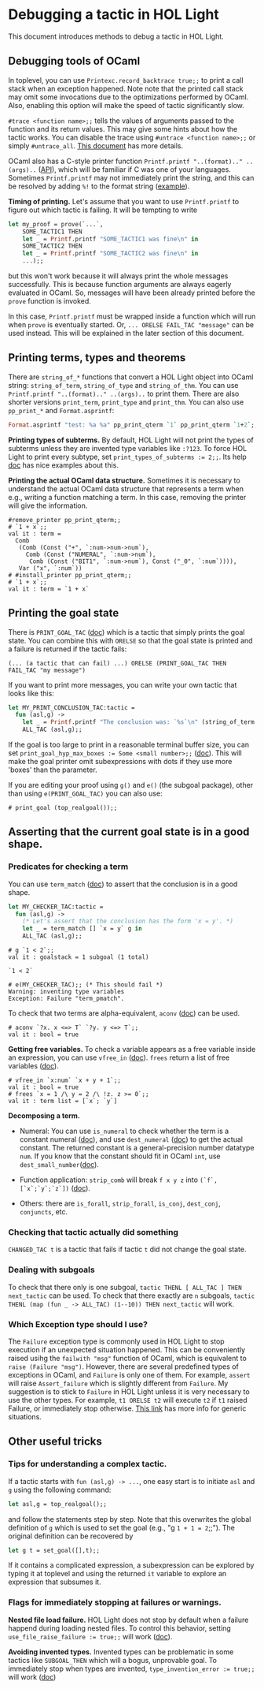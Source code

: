 # Debugging a tactic in HOL Light

This document introduces methods to debug a tactic in HOL Light.

## Debugging tools of OCaml

In toplevel, you can use `Printexc.record_backtrace true;;` to print a call stack
when an exception happened.
Note note that the printed call stack may omit
some invocations due to the optimizations performed by OCaml.
Also, enabling this option will make the speed of tactic significantly slow.

`#trace <function name>;;` tells the values of arguments passed to the function
and its return values.
This may give some hints about how the tactic works.
You can disable the trace using `#untrace <function name>;;` or simply `#untrace_all`.
[This document](https://ocaml.org/docs/debugging#tracing-functions-calls-in-the-toplevel)
has more details.

OCaml also has a C-style printer function `Printf.printf "..(format).." ..(args)..`
([API](https://ocaml.org/manual/5.2/api/Printf.html)), which will be familiar if
C was one of your languages.
Sometimes `Printf.printf` may not immediately print the string, and this can be
resolved by adding `%!` to the format string
([example](https://discuss.ocaml.org/t/when-does-printf-printf-flush/12057)).

<b>Timing of printing.</b>
Let's assume that you want to use `Printf.printf` to figure out which tactic is failing.
It will be tempting to write
```ocaml
let my_proof = prove(`...`,
	SOME_TACTIC1 THEN
	let _ = Printf.printf "SOME_TACTIC1 was fine\n" in
	SOME_TACTIC2 THEN
	let _ = Printf.printf "SOME_TACTIC2 was fine\n" in
	...);;
```
but this won't work because it will always print the whole messages successfully.
This is because function arguments are always eagerly evaluated in OCaml.
So, messages will have been already printed before the `prove` function is invoked.

In this case, `Printf.printf` must be wrapped inside a function which will run when `prove`
is eventually started.
Or, `... ORELSE FAIL_TAC "message"` can be used instead.
This will be explained in the later section of this document.


## Printing terms, types and theorems

There are `string_of_*` functions that convert a HOL Light object into OCaml string:
`string_of_term`, `string_of_type` and `string_of_thm`.
You can use `Printf.printf "..(format).." ..(args)..` to print them.
There are also shorter versions `print_term`, `print_type` and `print_thm`.
You can also use `pp_print_*` and `Format.asprintf`:

```ocaml
Format.asprintf "test: %a %a" pp_print_qterm `1` pp_print_qterm `1+2`;;
```

<b>Printing types of subterms.</b>
By default, HOL Light will not print the types of subterms unless they are invented type
variables like `:?123`.
To force HOL Light to print every subtype, set `print_types_of_subterms := 2;;`.
Its help [doc](https://hol-light.github.io/references/HTML/print_types_of_subterms.html) has nice examples
about this.

<b>Printing the actual OCaml data structure.</b>
Sometimes it is necessary to understand the actual OCaml data structure that represents
a term when e.g., writing a function matching a term.
In this case, removing the printer will give the information.
```
#remove_printer pp_print_qterm;;
# `1 + x`;;
val it : term =
  Comb
   (Comb (Const ("+", `:num->num->num`),
     Comb (Const ("NUMERAL", `:num->num`),
      Comb (Const ("BIT1", `:num->num`), Const ("_0", `:num`)))),
   Var ("x", `:num`))
# #install_printer pp_print_qterm;;
# `1 + x`;;
val it : term = `1 + x`
```

## Printing the goal state

There is `PRINT_GOAL_TAC` ([doc](https://hol-light.github.io/references/HTML/PRINT_GOAL_TAC.html))
which is a tactic that simply prints the goal state.
You can combine this with `ORELSE` so that the goal state is printed and a failure is returned
if the tactic fails:

```
(... (a tactic that can fail) ...) ORELSE (PRINT_GOAL_TAC THEN FAIL_TAC "my message")
```

If you want to print more messages, you can write your own tactic that looks like this:

```ocaml
let MY_PRINT_CONCLUSION_TAC:tactic =
  fun (asl,g) ->
    let _ = Printf.printf "The conclusion was: `%s`\n" (string_of_term g) in
    ALL_TAC (asl,g);;
```

If the goal is too large to print in a reasonable terminal buffer size,
you can set `print_goal_hyp_max_boxes := Some <small number>;;`
([doc](https://hol-light.github.io/references/HTML/print_goal_hyp_max_boxes.html)).
This will make the goal printer omit subexpressions with dots if they use more
'boxes' than the parameter.

If you are editing your proof using `g()` and `e()` (the subgoal package),
other than using `e(PRINT_GOAL_TAC)` you can also use:
```
# print_goal (top_realgoal());;
```

## Asserting that the current goal state is in a good shape.

### Predicates for checking a term
You can use `term_match` ([doc](https://hol-light.github.io/references/HTML/term_match.html)) to
assert that the conclusion is in a good shape.

```ocaml
let MY_CHECKER_TAC:tactic =
  fun (asl,g) ->
    (* Let's assert that the conclusion has the form 'x = y'. *)
    let _ = term_match [] `x = y` g in
    ALL_TAC (asl,g);;
```

```
# g `1 < 2`;;
val it : goalstack = 1 subgoal (1 total)

`1 < 2`

# e(MY_CHECKER_TAC);; (* This should fail *)
Warning: inventing type variables
Exception: Failure "term_pmatch".
```

To check that two terms are alpha-equivalent, `aconv` ([doc](https://hol-light.github.io/references/HTML/aconv.html))
can be used.
```
# aconv `?x. x <=> T` `?y. y <=> T`;;
val it : bool = true
```

<b>Getting free variables.</b>
To check a variable appears as a free variable inside an expression,
you can use `vfree_in` ([doc](https://hol-light.github.io/references/HTML/vfree_in.html)).
`frees` return a list of free variables ([doc](https://hol-light.github.io/references/HTML/frees.html)).

```
# vfree_in `x:num` `x + y + 1`;;
val it : bool = true
# frees `x = 1 /\ y = 2 /\ !z. z >= 0`;;
val it : term list = [`x`; `y`]
```

<b>Decomposing a term.</b>

- Numeral: You can use `is_numeral` to check whether the term is a constant numeral
([doc](https://hol-light.github.io/references/HTML/is_numeral.html)),
and use `dest_numeral` ([doc](https://hol-light.github.io/references/HTML/dest_numeral.html))
to get the actual constant.
The returned constant is a general-precision number datatype `num`.
If you know that the constant should fit in OCaml `int`,
use `dest_small_number`([doc](https://hol-light.github.io/references/HTML/dest_small_numeral.html`)).

- Function application: `strip_comb` will break `f x y z` into ``(`f`,[`x`;`y`;`z`])``
([doc](https://hol-light.github.io/references/HTML/strip_comb.html)).

- Others: there are `is_forall`, `strip_forall`, `is_conj`, `dest_conj`, `conjuncts`, etc.

### Checking that tactic actually did something

`CHANGED_TAC t` is a tactic that fails if tactic `t` did not change the goal state.


### Dealing with subgoals

To check that there only is one subgoal,
`tactic THENL [ ALL_TAC ] THEN next_tactic` can be used.
To check that there exactly are `n` subgoals,
`tactic THENL (map (fun _ -> ALL_TAC) (1--10)) THEN next_tactic`
will work.

### Which Exception type should I use?

The `Failure` exception type is commonly used in HOL Light to stop execution if
an unexpected situation happened.
This can be conveniently raised usihg the `failwith "msg"` function of OCaml, which is
equivalent to `raise (Failure "msg")`.
However, there are several predefined types of exceptions in OCaml, and
`Failure` is only one of them.
For example, `assert` will raise `Assert_failure` which is slightly different from
`Failure`.
My suggestion is to stick to `Failure` in HOL Light unless it is very necessary to
use the other types.
For example, `t1 ORELSE t2` will execute `t2` if `t1` raised Failure, or immediately
stop otherwise.
[This link](https://ocaml.org/docs/error-handling) has more info for generic
situations.

## Other useful tricks

### Tips for understanding a complex tactic.

If a tactic starts with `fun (asl,g) -> ...`,
one easy start is to initiate `asl` and `g` using the following command:
```ocaml
let asl,g = top_realgoal();;
```
and follow the statements step by step.
Note that this overwrites the global definition of `g` which is used to
set the goal (e.g., "g `1 + 1 = 2`;;"). The original definition can be recovered by
```ocaml
let g t = set_goal([],t);;
```

If it contains a complicated expression, a subexpression can be explored
by typing it at toplevel and using the returned `it` variable to explore
an expression that subsumes it.


### Flags for immediately stopping at failures or warnings.

<b>Nested file load failure.</b>
HOL Light does not stop by default when a failure happend during loading nested files.
To control this behavior, setting `use_file_raise_failure := true;;` will work
([doc](https://hol-light.github.io/references/HTML/use_file_raise_failure.html)).

<b>Avoiding invented types.</b>
Invented types can be problematic in some tactics like `SUBGOAL_THEN` which will
a bogus, unprovable goal.
To immediately stop when types are invented, `type_invention_error := true;;`
will work ([doc](https://hol-light.github.io/references/HTML/type_invention_error.html))
